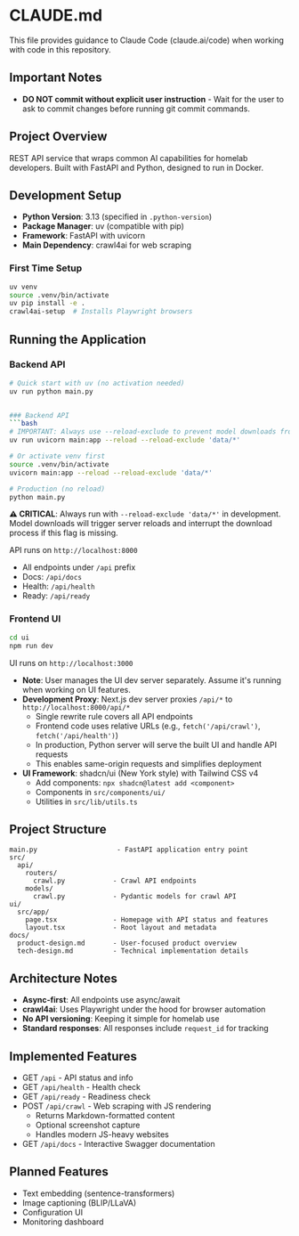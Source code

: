 # CLAUDE.md

This file provides guidance to Claude Code (claude.ai/code) when working with code in this repository.

## Important Notes

- **DO NOT commit without explicit user instruction** - Wait for the user to ask to commit changes before running git commit commands.

## Project Overview

REST API service that wraps common AI capabilities for homelab developers. Built with FastAPI and Python, designed to run in Docker.

## Development Setup

- **Python Version**: 3.13 (specified in `.python-version`)
- **Package Manager**: uv (compatible with pip)
- **Framework**: FastAPI with uvicorn
- **Main Dependency**: crawl4ai for web scraping

### First Time Setup

```bash
uv venv
source .venv/bin/activate
uv pip install -e .
crawl4ai-setup  # Installs Playwright browsers
```

## Running the Application

### Backend API
```bash
# Quick start with uv (no activation needed)
uv run python main.py


### Backend API
```bash
# IMPORTANT: Always use --reload-exclude to prevent model downloads from triggering reloads
uv run uvicorn main:app --reload --reload-exclude 'data/*'

# Or activate venv first
source .venv/bin/activate
uvicorn main:app --reload --reload-exclude 'data/*'

# Production (no reload)
python main.py
```

**⚠️ CRITICAL**: Always run with `--reload-exclude 'data/*'` in development. Model downloads will trigger server reloads and interrupt the download process if this flag is missing.

API runs on `http://localhost:8000`
- All endpoints under `/api` prefix
- Docs: `/api/docs`
- Health: `/api/health`
- Ready: `/api/ready`

### Frontend UI
```bash
cd ui
npm run dev
```

UI runs on `http://localhost:3000`
- **Note**: User manages the UI dev server separately. Assume it's running when working on UI features.
- **Development Proxy**: Next.js dev server proxies `/api/*` to `http://localhost:8000/api/*`
  - Single rewrite rule covers all API endpoints
  - Frontend code uses relative URLs (e.g., `fetch('/api/crawl')`, `fetch('/api/health')`)
  - In production, Python server will serve the built UI and handle API requests
  - This enables same-origin requests and simplifies deployment
- **UI Framework**: shadcn/ui (New York style) with Tailwind CSS v4
  - Add components: `npx shadcn@latest add <component>`
  - Components in `src/components/ui/`
  - Utilities in `src/lib/utils.ts`

## Project Structure

```
main.py                    - FastAPI application entry point
src/
  api/
    routers/
      crawl.py            - Crawl API endpoints
    models/
      crawl.py            - Pydantic models for crawl API
ui/
  src/app/
    page.tsx              - Homepage with API status and features
    layout.tsx            - Root layout and metadata
docs/
  product-design.md       - User-focused product overview
  tech-design.md          - Technical implementation details
```

## Architecture Notes

- **Async-first**: All endpoints use async/await
- **crawl4ai**: Uses Playwright under the hood for browser automation
- **No API versioning**: Keeping it simple for homelab use
- **Standard responses**: All responses include `request_id` for tracking

## Implemented Features

- GET `/api` - API status and info
- GET `/api/health` - Health check
- GET `/api/ready` - Readiness check
- POST `/api/crawl` - Web scraping with JS rendering
  - Returns Markdown-formatted content
  - Optional screenshot capture
  - Handles modern JS-heavy websites
- GET `/api/docs` - Interactive Swagger documentation

## Planned Features

- Text embedding (sentence-transformers)
- Image captioning (BLIP/LLaVA)
- Configuration UI
- Monitoring dashboard
